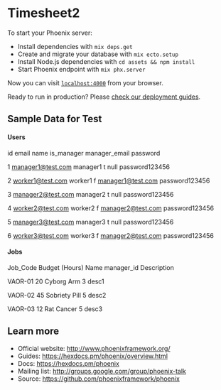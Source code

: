# Timesheet2

To start your Phoenix server:

  * Install dependencies with `mix deps.get`
  * Create and migrate your database with `mix ecto.setup`
  * Install Node.js dependencies with `cd assets && npm install`
  * Start Phoenix endpoint with `mix phx.server`

Now you can visit [`localhost:4000`](http://localhost:4000) from your browser.

Ready to run in production? Please [check our deployment guides](https://hexdocs.pm/phoenix/deployment.html).

## Sample Data for Test
#### Users
id email name is_manager manager_email password

1 manager1@test.com manager1 t null password123456

2 worker1@test.com worker1 f manager1@test.com  password123456

3 manager2@test.com manager2 t null password123456

4 worker2@test.com worker2 f manager2@test.com password123456

5 manager3@test.com manager3 t null password123456

6 worker3@test.com worker3 f manager2@test.com  password123456

#### Jobs
Job_Code	Budget (Hours)	Name manager_id	Description

VAOR-01	20	Cyborg Arm 3 desc1

VAOR-02	45	Sobriety Pill	 5 desc2

VAOR-03	12	Rat Cancer	 5 desc3

## Learn more

  * Official website: http://www.phoenixframework.org/
  * Guides: https://hexdocs.pm/phoenix/overview.html
  * Docs: https://hexdocs.pm/phoenix
  * Mailing list: http://groups.google.com/group/phoenix-talk
  * Source: https://github.com/phoenixframework/phoenix
